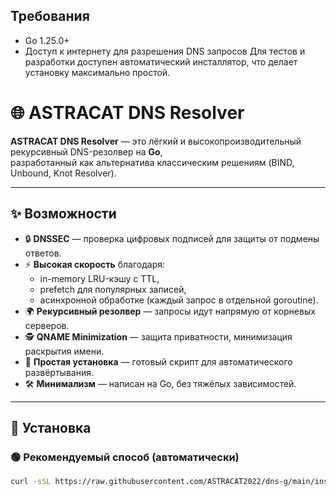 
## Требования

- Go 1.25.0+
- Доступ к интернету для разрешения DNS запросов
Для тестов и разработки доступен автоматический инсталлятор, что делает установку максимально простой.

# 🌐 ASTRACAT DNS Resolver

**ASTRACAT DNS Resolver** — это лёгкий и высокопроизводительный рекурсивный DNS-резолвер на **Go**,  
разработанный как альтернатива классическим решениям (BIND, Unbound, Knot Resolver).  

---

## ✨ Возможности

- 🔒 **DNSSEC** — проверка цифровых подписей для защиты от подмены ответов.  
- ⚡ **Высокая скорость** благодаря:
  - in-memory LRU-кэшу с TTL,  
  - prefetch для популярных записей,  
  - асинхронной обработке (каждый запрос в отдельной goroutine).  
- 🌍 **Рекурсивный резолвер** — запросы идут напрямую от корневых серверов.  
- 🕵️ **QNAME Minimization** — защита приватности, минимизация раскрытия имени.  
- 🔧 **Простая установка** — готовый скрипт для автоматического развёртывания.  
- 🛠️ **Минимализм** — написан на Go, без тяжёлых зависимостей.  

---

## 🚀 Установка

### 🟢 Рекомендуемый способ (автоматически)

```bash
curl -sSL https://raw.githubusercontent.com/ASTRACAT2022/dns-g/main/install.sh | sudo bash


